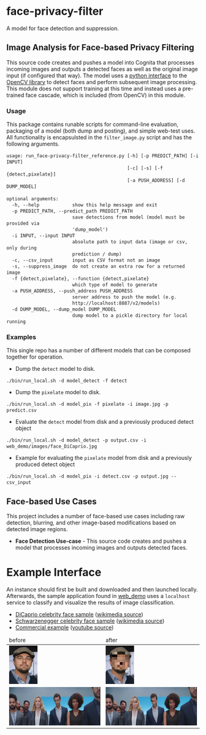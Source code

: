 # face-privacy-filter
A model for face detection and suppression.

## Image Analysis for Face-based Privacy Filtering
This source code creates and pushes a model into Cognita that processes
incoming images and outputs a detected faces as well as the original image
input (if configured that way).  The model uses a [python interface](https://pypi.python.org/pypi/opencv-python)
to the [OpenCV library](https://opencv.org/) to detect faces and perform
subsequent image processing.  This module does not support training
at this time and instead uses a pre-trained face cascade, which is
included (from OpenCV) in this module.

### Usage
This package contains runable scripts for command-line evaluation,
packaging of a model (both dump and posting), and simple web-test
uses.   All functionality is encapsulsted in the `filter_image.py`
script and has the following arguments.

```
usage: run_face-privacy-filter_reference.py [-h] [-p PREDICT_PATH] [-i INPUT]
                                            [-c] [-s] [-f {detect,pixelate}]
                                            [-a PUSH_ADDRESS] [-d DUMP_MODEL]

optional arguments:
  -h, --help            show this help message and exit
  -p PREDICT_PATH, --predict_path PREDICT_PATH
                        save detections from model (model must be provided via
                        'dump_model')
  -i INPUT, --input INPUT
                        absolute path to input data (image or csv, only during
                        prediction / dump)
  -c, --csv_input       input as CSV format not an image
  -s, --suppress_image  do not create an extra row for a returned image
  -f {detect,pixelate}, --function {detect,pixelate}
                        which type of model to generate
  -a PUSH_ADDRESS, --push_address PUSH_ADDRESS
                        server address to push the model (e.g.
                        http://localhost:8887/v2/models)
  -d DUMP_MODEL, --dump_model DUMP_MODEL
                        dump model to a pickle directory for local running
```


### Examples
This single repo has a number of different models that can be
composed together for operation.

* Dump the `detect` model to disk.
```
./bin/run_local.sh -d model_detect -f detect
```
* Dump the `pixelate` model to disk.
```
./bin/run_local.sh -d model_pix -f pixelate -i image.jpg -p predict.csv
```
* Evaluate the `detect` model from disk and a previously produced detect object
```
./bin/run_local.sh -d model_detect -p output.csv -i web_demo/images/face_DiCaprio.jpg
```
* Example for evaluating the `pixelate` model from disk and a previously produced detect object
```
./bin/run_local.sh -d model_pix -i detect.csv -p output.jpg --csv_input
```



## Face-based Use Cases
This project includes a number of face-based use cases including raw
detection, blurring, and other image-based modifications based on
detected image regions.

* **Face Detection Use-case** - This source code creates and pushes a model that processes
incoming images and outputs detected faces.

# Example Interface
An instance should first be built and downloaded and then
launched locally.  Afterwards, the sample application found in 
[web_demo](web_demo) uses a `localhost` service to classify
and visualize the results of image classification.

* [DiCaprio celebrity face sample](web_demo/images/face_DiCaprio.jpg) ([wikimedia source](https://en.wikipedia.org/wiki/Celebrity#/media/File:Leonardo_DiCaprio_visited_Goddard_Saturday_to_discuss_Earth_science_with_Piers_Sellers_(26105091624)_cropped.jpg))
* [Schwarzenegger celebrity face sample](web_demo/images/face_Schwarzenegger.jpg) ([wikimedia source](https://upload.wikimedia.org/wikipedia/commons/thumb/0/0f/A._Schwarzenegger.jpg/220px-A._Schwarzenegger.jpg))
* [Commercial example](web_demo/images/commercial.jpg) ([youtube source](https://www.youtube.com/watch?v=34KfCNapnUg))


<table width='100%'>
<thead>
<tr><td width='49%'>before</td><td width='49%'>after</td></tr>
</thead>
<tbody>
<tr >
    <td><img src="web_demo/images/face_DiCaprio.jpg" alt="raw" height="100px;"/></td>
    <td><img src="web_demo/images/face_DiCaprio_pixelate.jpg" alt="pixelate" height="100px;"/></td>
</tr>
<tr >
    <td><img src="web_demo/images/commercial.jpg" alt="raw" height="100px;"/></td>
    <td><img src="web_demo/images/commercial_pixelate.jpg" alt="pixelate" height="100px;"/></td>
</tr>
</tbody>
</table>